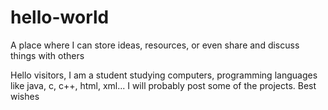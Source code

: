 # hello-world
A place where I can store ideas, resources, or even share and discuss things with others

Hello visitors,
I am a student studying computers, programming languages like java, c, c++, html, xml...
I will probably post some of the projects.
Best wishes
